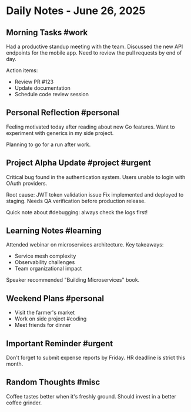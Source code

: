# Daily Notes - June 26, 2025

## Morning Tasks #work
Had a productive standup meeting with the team.
Discussed the new API endpoints for the mobile app.
Need to review the pull requests by end of day.

Action items:
- Review PR #123
- Update documentation
- Schedule code review session

## Personal Reflection #personal
Feeling motivated today after reading about new Go features.
Want to experiment with generics in my side project.

Planning to go for a run after work.

## Project Alpha Update #project #urgent
Critical bug found in the authentication system.
Users unable to login with OAuth providers.

Root cause: JWT token validation issue
Fix implemented and deployed to staging.
Needs QA verification before production release.

Quick note about #debugging: always check the logs first!

## Learning Notes #learning
Attended webinar on microservices architecture.
Key takeaways:
- Service mesh complexity
- Observability challenges
- Team organizational impact

Speaker recommended "Building Microservices" book.

## Weekend Plans #personal
- Visit the farmer's market
- Work on side project #coding
- Meet friends for dinner

## Important Reminder #urgent
Don't forget to submit expense reports by Friday.
HR deadline is strict this month.

## Random Thoughts #misc
Coffee tastes better when it's freshly ground.
Should invest in a better coffee grinder.